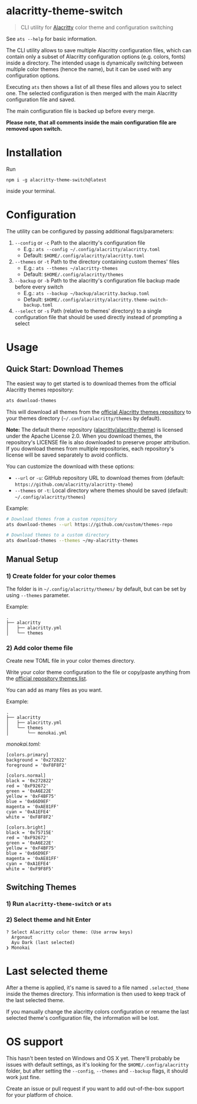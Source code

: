 # alacritty-theme-switch

> CLI utility for [Alacritty](https://github.com/jwilm/alacritty) color theme
> and configuration switching

See `ats --help` for basic information.

The CLI utility allows to save multiple Alacritty configuration files, which can
contain only a subset of Alacritty configuration options (e.g. colors, fonts)
inside a directory. The intended usage is dynamically switching between multiple
color themes (hence the name), but it can be used with any configuration
options.

Executing `ats` then shows a list of all these files and allows you to select
one. The selected configuration is then merged with the main Alacritty
configuration file and saved.

The main configuration file is backed up before every merge.

**Please note, that all comments inside the main configuration file are removed
upon switch.**

# Installation

Run

`npm i -g alacritty-theme-switch@latest`

inside your terminal.

# Configuration

The utility can be configured by passing additional flags/parameters:

1. `--config` or `-c` Path to the alacritty's configuration file
   - E.g.: `ats --config ~/.config/alacritty/alacritty.toml`
   - Default: `$HOME/.config/alacritty/alacritty.toml`
2. `--themes` or `-t` Path to the directory containing custom themes' files
   - E.g.: `ats --themes ~/alacritty-themes`
   - Default: `$HOME/.config/alacritty/themes`
3. `--backup` or `-b` Path to the alacritty's configuration file backup made
   before every switch
   - E.g.: `ats --backup ~/backup/alacritty.backup.toml`
   - Default: `$HOME/.config/alacritty/alacritty.theme-switch-backup.toml`
4. `--select` or `-s` Path (relative to themes' directory) to a single
   configuration file that should be used directly instead of prompting a select

# Usage

## Quick Start: Download Themes

The easiest way to get started is to download themes from the official Alacritty
themes repository:

```bash
ats download-themes
```

This will download all themes from the
[official Alacritty themes repository](https://github.com/alacritty/alacritty-theme)
to your themes directory (`~/.config/alacritty/themes` by default).

**Note:** The default theme repository
([alacritty/alacritty-theme](https://github.com/alacritty/alacritty-theme)) is
licensed under the Apache License 2.0. When you download themes, the repository's
LICENSE file is also downloaded to preserve proper attribution. If you download
themes from multiple repositories, each repository's license will be saved
separately to avoid conflicts.

You can customize the download with these options:

- `--url` or `-u`: GitHub repository URL to download themes from (default:
  `https://github.com/alacritty/alacritty-theme`)
- `--themes` or `-t`: Local directory where themes should be saved (default:
  `~/.config/alacritty/themes`)

Example:

```bash
# Download themes from a custom repository
ats download-themes --url https://github.com/custom/themes-repo

# Download themes to a custom directory
ats download-themes --themes ~/my-alacritty-themes
```

## Manual Setup

### 1) Create folder for your color themes

The folder is in `~/.config/alacritty/themes/` by default, but can be set by
using `--themes` parameter.

Example:

```
.
├── alacritty
│   ├── alacritty.yml
│   └── themes
```

### 2) Add color theme file

Create new TOML file in your color themes directory.

Write your color theme configuration to the file or copy/paste anything from the
[official repository themes list](https://github.com/alacritty/alacritty/wiki/Color-schemes).

You can add as many files as you want.

Example:

```
.
├── alacritty
│   ├── alacritty.yml
│   └── themes
│       └── monokai.yml
```

_monokai.toml:_

```
[colors.primary]
background = '0x272822'
foreground = '0xF8F8F2'

[colors.normal]
black = '0x272822'
red = '0xF92672'
green = '0xA6E22E'
yellow = '0xF4BF75'
blue = '0x66D9EF'
magenta = '0xAE81FF'
cyan = '0xA1EFE4'
white = '0xF8F8F2'

[colors.bright]
black = '0x75715E'
red = '0xF92672'
green = '0xA6E22E'
yellow = '0xF4BF75'
blue = '0x66D9EF'
magenta = '0xAE81FF'
cyan = '0xA1EFE4'
white = '0xF9F8F5'
```

## Switching Themes

### 1) Run `alacritty-theme-switch` or `ats`

### 2) Select theme and hit Enter

```
? Select Alacritty color theme: (Use arrow keys)
  Argonaut
  Ayu Dark (last selected)
❯ Monokai
```

# Last selected theme

After a theme is applied, it's name is saved to a file named `.selected_theme`
inside the themes directory. This information is then used to keep track of the
last selected theme.

If you manually change the alacritty colors configuration or rename the last
selected theme's configuration file, the information will be lost.

# OS support

This hasn't been tested on Windows and OS X yet. There'll probably be issues
with default settings, as it's looking for the `$HOME/.config/alacritty` folder,
but after setting the `--config`, `--themes` and `--backup` flags, it should
work just fine.

Create an issue or pull request if you want to add out-of-the-box support for
your platform of choice.
